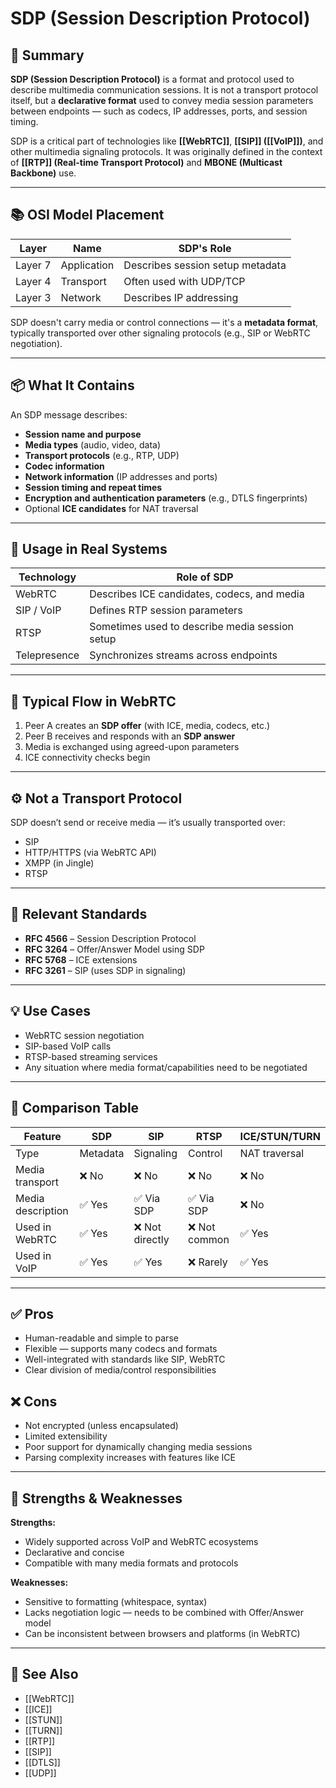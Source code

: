 # SDP (Session Description Protocol)

## 📝 Summary

**SDP (Session Description Protocol)** is a format and protocol used to describe multimedia communication sessions. It is not a transport protocol itself, but a **declarative format** used to convey media session parameters between endpoints — such as codecs, IP addresses, ports, and session timing.

SDP is a critical part of technologies like **[[WebRTC]]**, **[[SIP]] ([[VoIP]])**, and other multimedia signaling protocols. It was originally defined in the context of **[[RTP]] (Real-time Transport Protocol)** and **MBONE (Multicast Backbone)** use.

---

## 📚 OSI Model Placement

| Layer       | Name             | SDP's Role                        |
|-------------|------------------|-----------------------------------|
| Layer 7     | Application       | Describes session setup metadata |
| Layer 4     | Transport         | Often used with UDP/TCP          |
| Layer 3     | Network           | Describes IP addressing           |

SDP doesn't carry media or control connections — it's a **metadata format**, typically transported over other signaling protocols (e.g., SIP or WebRTC negotiation).

---

## 📦 What It Contains

An SDP message describes:

- **Session name and purpose**
- **Media types** (audio, video, data)
- **Transport protocols** (e.g., RTP, UDP)
- **Codec information**
- **Network information** (IP addresses and ports)
- **Session timing and repeat times**
- **Encryption and authentication parameters** (e.g., DTLS fingerprints)
- Optional **ICE candidates** for NAT traversal

---

## 🔄 Usage in Real Systems

| Technology     | Role of SDP                                     |
|----------------|--------------------------------------------------|
| WebRTC         | Describes ICE candidates, codecs, and media     |
| SIP / VoIP     | Defines RTP session parameters                  |
| RTSP           | Sometimes used to describe media session setup  |
| Telepresence   | Synchronizes streams across endpoints           |

---

## 🔧 Typical Flow in WebRTC

1. Peer A creates an **SDP offer** (with ICE, media, codecs, etc.)
2. Peer B receives and responds with an **SDP answer**
3. Media is exchanged using agreed-upon parameters
4. ICE connectivity checks begin

---

## ⚙️ Not a Transport Protocol

SDP doesn’t send or receive media — it’s usually transported over:

- SIP
- HTTP/HTTPS (via WebRTC API)
- XMPP (in Jingle)
- RTSP

---

## 📜 Relevant Standards

- **RFC 4566** – Session Description Protocol
- **RFC 3264** – Offer/Answer Model using SDP
- **RFC 5768** – ICE extensions
- **RFC 3261** – SIP (uses SDP in signaling)

---

## 💡 Use Cases

- WebRTC session negotiation
- SIP-based VoIP calls
- RTSP-based streaming services
- Any situation where media format/capabilities need to be negotiated

---

## 🔄 Comparison Table

| Feature                    | SDP         | SIP            | RTSP           | ICE/STUN/TURN    |
|----------------------------|-------------|----------------|----------------|------------------|
| Type                       | Metadata    | Signaling      | Control        | NAT traversal    |
| Media transport            | ❌ No        | ❌ No           | ❌ No           | ❌ No             |
| Media description          | ✅ Yes       | ✅ Via SDP      | ✅ Via SDP      | ❌ No             |
| Used in WebRTC             | ✅ Yes       | ❌ Not directly | ❌ Not common   | ✅ Yes            |
| Used in VoIP               | ✅ Yes       | ✅ Yes          | ❌ Rarely       | ✅ Yes            |

---

## ✅ Pros

- Human-readable and simple to parse
- Flexible — supports many codecs and formats
- Well-integrated with standards like SIP, WebRTC
- Clear division of media/control responsibilities

## ❌ Cons

- Not encrypted (unless encapsulated)
- Limited extensibility
- Poor support for dynamically changing media sessions
- Parsing complexity increases with features like ICE

---

## 🧠 Strengths & Weaknesses

**Strengths:**
- Widely supported across VoIP and WebRTC ecosystems
- Declarative and concise
- Compatible with many media formats and protocols

**Weaknesses:**
- Sensitive to formatting (whitespace, syntax)
- Lacks negotiation logic — needs to be combined with Offer/Answer model
- Can be inconsistent between browsers and platforms (in WebRTC)

---

## 🧭 See Also

- [[WebRTC]]
- [[ICE]]
- [[STUN]]
- [[TURN]]
- [[RTP]]
- [[SIP]]
- [[DTLS]]
- [[UDP]]
